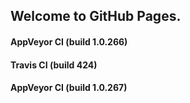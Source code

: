 ## Welcome to GitHub Pages.

#### AppVeyor CI (build 1.0.266)

#### Travis CI (build 424)

#### AppVeyor CI (build 1.0.267)
